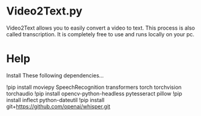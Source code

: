 # Video2Text.py
Video2Text allows you to easily convert a video to text. This process is also called transcription. It is completely free to use and runs locally on your pc.

# Help
Install These following dependencies...

!pip install moviepy SpeechRecognition transformers torch torchvision torchaudio
!pip install opencv-python-headless pytesseract pillow
!pip install inflect python-dateutil
!pip install git+https://github.com/openai/whisper.git


